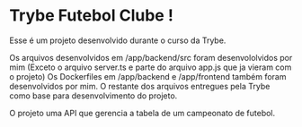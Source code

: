 # Trybe Futebol Clube !
<!-- Olá, Tryber!
Esse é apenas um arquivo inicial para o README do seu projeto.
É essencial que você preencha esse documento por conta própria, ok?
Não deixe de usar nossas dicas de escrita de README de projetos, e deixe sua criatividade brilhar!
:warning: IMPORTANTE: você precisa deixar nítido:
- quais arquivos/pastas foram desenvolvidos por você; 
- quais arquivos/pastas foram desenvolvidos por outra pessoa estudante;
- quais arquivos/pastas foram desenvolvidos pela Trybe.
--> Esse é um projeto desenvolvido durante o curso da Trybe.
Os arquivos desenvolvidos em /app/backend/src foram desenvololvidos por mim (Exceto o arquivo server.ts e parte do arquivo app.js que ja vieram com o projeto)
Os Dockerfiles em /app/backend e /app/frontend também foram desenvolvidos por mim.
O restante dos arquivos entregues pela Trybe como base para desenvolvimento do projeto.

O projeto uma API que gerencia a tabela de um campeonato de futebol.
